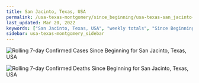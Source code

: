 ```yaml
---
title: San Jacinto, Texas, USA
permalink: /usa-texas-montgomery/since_beginning/usa-texas-san_jacinto-since_beginning.html
last_updated: Mar 20, 2022
keywords: ["San Jacinto, Texas, USA", "weekly totals", "Since Beginning"]
sidebar: usa-texas-montgomery_sidebar
---
```


![Rolling 7-day Confirmed Cases Since Beginning for San Jacinto, Texas, USA](/covid_tracker/images/graphs/usa-texas-san_jacinto-rolling_7_days_confirmed-since_beginning_graph.png)

![Rolling 7-day Confirmed Deaths Since Beginning for San Jacinto, Texas, USA](/covid_tracker/images/graphs/usa-texas-san_jacinto-rolling_7_days_deaths-since_beginning_graph.png)
